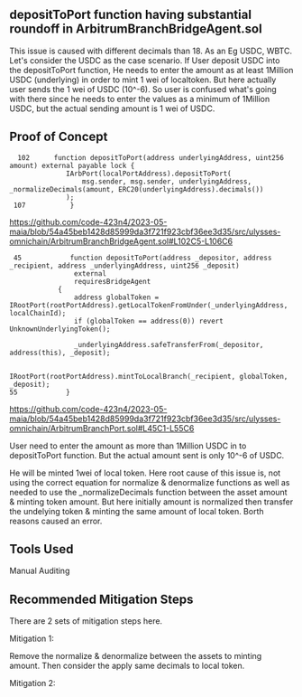## depositToPort function having substantial roundoff in ArbitrumBranchBridgeAgent.sol 
This issue is caused with different decimals than 18. As an Eg USDC, WBTC. Let's consider the USDC as the case scenario. If User
deposit USDC into the depositToPort function, He needs to enter the amount as at least 1Million USDC (underlying) in order to mint
1 wei of localtoken.  But here actually user sends the 1 wei of USDC (10^-6). So user is confused what's going with there since he
needs to enter the values as a minimum of 1Million USDC, but the actual sending amount is 1 wei of USDC. 

## Proof of Concept

      102      function depositToPort(address underlyingAddress, uint256 amount) external payable lock {
                  IArbPort(localPortAddress).depositToPort(
                      msg.sender, msg.sender, underlyingAddress, _normalizeDecimals(amount, ERC20(underlyingAddress).decimals())
                  );
     107           }

https://github.com/code-423n4/2023-05-maia/blob/54a45beb1428d85999da3f721f923cbf36ee3d35/src/ulysses-omnichain/ArbitrumBranchBridgeAgent.sol#L102C5-L106C6


     45            function depositToPort(address _depositor, address _recipient, address _underlyingAddress, uint256 _deposit)
                    external
                    requiresBridgeAgent
                {
                    address globalToken = IRootPort(rootPortAddress).getLocalTokenFromUnder(_underlyingAddress, localChainId);
                    if (globalToken == address(0)) revert UnknownUnderlyingToken();
            
                    _underlyingAddress.safeTransferFrom(_depositor, address(this), _deposit);
            
                    IRootPort(rootPortAddress).mintToLocalBranch(_recipient, globalToken, _deposit);
    55            }      

https://github.com/code-423n4/2023-05-maia/blob/54a45beb1428d85999da3f721f923cbf36ee3d35/src/ulysses-omnichain/ArbitrumBranchPort.sol#L45C1-L55C6

User need to enter the amount as more than 1Million USDC in to depositToPort function. 
But the actual amount sent is only 10^-6 of USDC.

He will be minted 1wei of local token. Here root cause of this issue is, not using the correct equation for normalize &
denormalize functions as well as needed to use  the _normalizeDecimals function between the asset amount & minting token amount.
But here initially amount is normalized then transfer the undelying token & minting the same amount of local token. Borth reasons
caused an error.

## Tools Used
Manual Auditing

## Recommended Mitigation Steps

There are 2 sets of mitigation steps here.

Mitigation 1: 

Remove the normalize & denormalize between the assets to minting amount. Then consider the apply same decimals to local token.

Mitigation 2:











     






